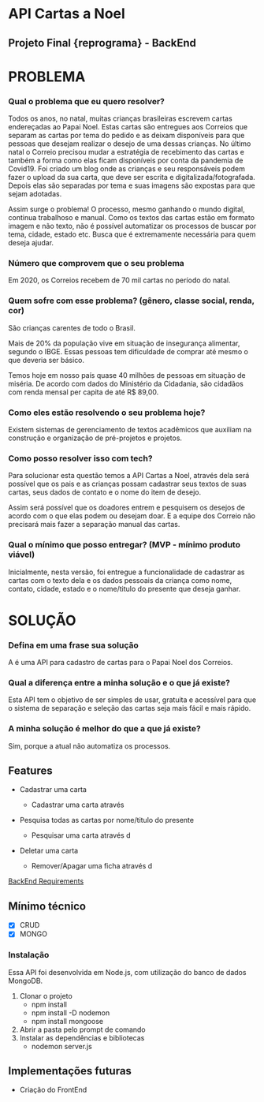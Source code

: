 # API Cartas a Noel

## Projeto Final {reprograma} - BackEnd

# **PROBLEMA**

### Qual o problema que eu quero resolver?

Todos os anos, no natal, muitas crianças brasileiras escrevem cartas endereçadas ao Papai Noel. Estas cartas são entregues aos Correios que separam as cartas por tema do pedido e as deixam disponíveis para que pessoas que desejam realizar o desejo de uma dessas crianças. No último natal o Correio precisou mudar a estratégia de recebimento das cartas e também a forma como elas ficam disponíveis por conta da pandemia de Covid19. Foi criado um blog onde as crianças e seu responsáveis podem fazer o upload da sua carta, que deve ser escrita e digitalizada/fotografada. Depois elas são separadas por tema e suas imagens são expostas para que sejam adotadas. 

Assim surge o problema! O processo, mesmo ganhando o mundo digital, continua trabalhoso e manual. Como os textos das cartas estão em formato imagem e não texto, não é possível automatizar os processos de buscar por tema, cidade, estado etc. Busca que é extremamente necessária para quem deseja ajudar.  

### Número que comprovem que o seu problema

Em 2020, os Correios recebem de 70 mil cartas no período do natal. 

### Quem sofre com esse problema? (gênero, classe social, renda, cor)

São crianças carentes de todo o Brasil.

Mais de 20% da população vive em situação de insegurança alimentar, segundo o IBGE.
Essas pessoas tem dificuldade de comprar até mesmo o que deveria ser básico. 

Temos hoje em nosso país quase 40 milhões de pessoas em situação de miséria. De acordo com dados do Ministério da Cidadania, são cidadãos com renda mensal per capita de até R$ 89,00. 

### Como eles estão resolvendo o seu problema hoje?

Existem sistemas de gerenciamento de textos acadêmicos que auxiliam na construção e organização de pré-projetos e projetos.  

### Como posso resolver isso com tech?

Para solucionar esta questão temos a API Cartas a Noel, através dela será possível que os pais e as crianças possam cadastrar seus textos de suas cartas, seus dados de contato e o nome do item de desejo.

Assim será possível que os doadores entrem e pesquisem os desejos de acordo com o que elas podem ou desejam doar. E a equipe dos Correio não precisará mais fazer a separação manual das cartas.

### Qual o mínimo que posso entregar? (MVP - mínimo produto viável)

Inicialmente, nesta versão, foi entregue a funcionalidade de cadastrar as cartas com o texto dela e os dados pessoais da criança como nome, contato, cidade, estado e o nome/titulo do presente que deseja ganhar.

# **SOLUÇÃO**

### Defina em uma frase sua solução

A  é uma API para cadastro de cartas para o Papai Noel dos Correios.

### Qual a diferença entre a minha solução e o que já existe?

Esta API tem o objetivo de ser simples de usar, gratuita e acessível para que o sistema de separação e seleção das cartas seja mais fácil e mais rápido.

### A minha solução é melhor do que a que já existe?

Sim, porque a atual não automatiza os processos.  

## Features

- Cadastrar uma carta
    - Cadastrar uma carta através

- Pesquisa todas as cartas por nome/titulo do presente
    - Pesquisar uma carta através d

- Deletar uma carta
    - Remover/Apagar uma ficha através d

[BackEnd Requirements](https://www.notion.so/82bf6a1fe215482cabed64e09d410b06)

## Mínimo técnico

- [x]  CRUD
- [x]  MONGO

### Instalação

Essa API foi desenvolvida em Node.js, com utilização do banco de dados MongoDB.

1. Clonar o projeto
    - npm install
    - npm install -D nodemon
    - npm install mongoose
2. Abrir a pasta pelo prompt de comando
3. Instalar as dependências e bibliotecas
    - nodemon server.js

## **Implementações futuras**

- Criação do FrontEnd

